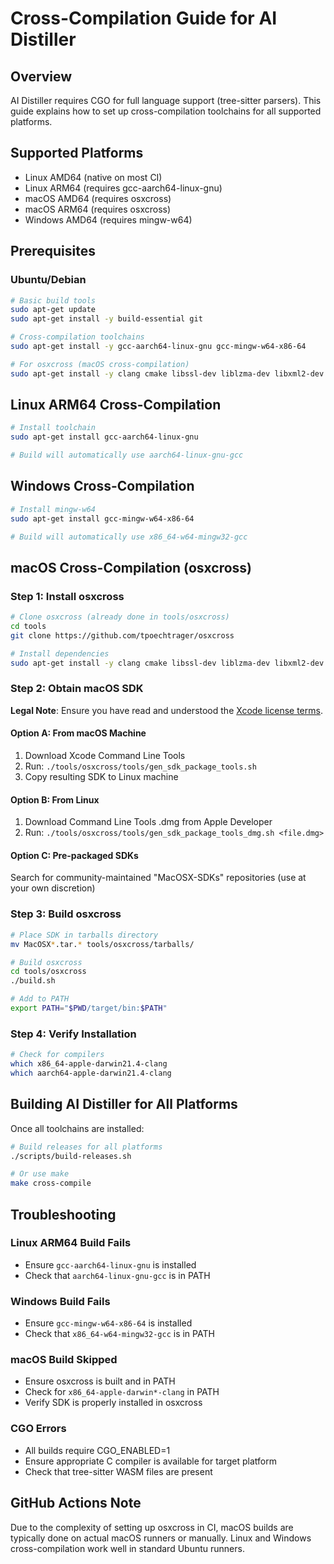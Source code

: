 # Cross-Compilation Guide for AI Distiller

## Overview

AI Distiller requires CGO for full language support (tree-sitter parsers). This guide explains how to set up cross-compilation toolchains for all supported platforms.

## Supported Platforms

- Linux AMD64 (native on most CI)
- Linux ARM64 (requires gcc-aarch64-linux-gnu)
- macOS AMD64 (requires osxcross)
- macOS ARM64 (requires osxcross)
- Windows AMD64 (requires mingw-w64)

## Prerequisites

### Ubuntu/Debian

```bash
# Basic build tools
sudo apt-get update
sudo apt-get install -y build-essential git

# Cross-compilation toolchains
sudo apt-get install -y gcc-aarch64-linux-gnu gcc-mingw-w64-x86-64

# For osxcross (macOS cross-compilation)
sudo apt-get install -y clang cmake libssl-dev liblzma-dev libxml2-dev
```

## Linux ARM64 Cross-Compilation

```bash
# Install toolchain
sudo apt-get install gcc-aarch64-linux-gnu

# Build will automatically use aarch64-linux-gnu-gcc
```

## Windows Cross-Compilation

```bash
# Install mingw-w64
sudo apt-get install gcc-mingw-w64-x86-64

# Build will automatically use x86_64-w64-mingw32-gcc
```

## macOS Cross-Compilation (osxcross)

### Step 1: Install osxcross

```bash
# Clone osxcross (already done in tools/osxcross)
cd tools
git clone https://github.com/tpoechtrager/osxcross

# Install dependencies
sudo apt-get install -y clang cmake libssl-dev liblzma-dev libxml2-dev
```

### Step 2: Obtain macOS SDK

**Legal Note**: Ensure you have read and understood the [Xcode license terms](https://www.apple.com/legal/sla/docs/xcode.pdf).

#### Option A: From macOS Machine
1. Download Xcode Command Line Tools
2. Run: `./tools/osxcross/tools/gen_sdk_package_tools.sh`
3. Copy resulting SDK to Linux machine

#### Option B: From Linux
1. Download Command Line Tools .dmg from Apple Developer
2. Run: `./tools/osxcross/tools/gen_sdk_package_tools_dmg.sh <file.dmg>`

#### Option C: Pre-packaged SDKs
Search for community-maintained "MacOSX-SDKs" repositories (use at your own discretion)

### Step 3: Build osxcross

```bash
# Place SDK in tarballs directory
mv MacOSX*.tar.* tools/osxcross/tarballs/

# Build osxcross
cd tools/osxcross
./build.sh

# Add to PATH
export PATH="$PWD/target/bin:$PATH"
```

### Step 4: Verify Installation

```bash
# Check for compilers
which x86_64-apple-darwin21.4-clang
which aarch64-apple-darwin21.4-clang
```

## Building AI Distiller for All Platforms

Once all toolchains are installed:

```bash
# Build releases for all platforms
./scripts/build-releases.sh

# Or use make
make cross-compile
```

## Troubleshooting

### Linux ARM64 Build Fails
- Ensure `gcc-aarch64-linux-gnu` is installed
- Check that `aarch64-linux-gnu-gcc` is in PATH

### Windows Build Fails
- Ensure `gcc-mingw-w64-x86-64` is installed
- Check that `x86_64-w64-mingw32-gcc` is in PATH

### macOS Build Skipped
- Ensure osxcross is built and in PATH
- Check for `x86_64-apple-darwin*-clang` in PATH
- Verify SDK is properly installed in osxcross

### CGO Errors
- All builds require CGO_ENABLED=1
- Ensure appropriate C compiler is available for target platform
- Check that tree-sitter WASM files are present

## GitHub Actions Note

Due to the complexity of setting up osxcross in CI, macOS builds are typically done on actual macOS runners or manually. Linux and Windows cross-compilation work well in standard Ubuntu runners.